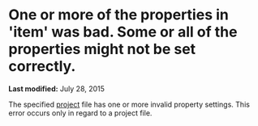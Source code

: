 
# One or more of the properties in 'item' was bad. Some or all of the properties might not be set correctly.

 **Last modified:** July 28, 2015

The specified  [project](b8bdf64f-5920-1ae9-16d0-b26d09524a30.md) file has one or more invalid property settings. This error occurs only in regard to a project file.
